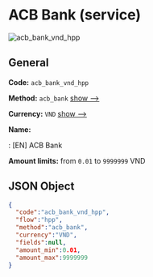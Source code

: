 
# ACB Bank (service) 
![acb_bank_vnd_hpp](https://static.openfintech.io/payment_methods/acb_bank_vnd_hpp/logo.svg?w=400&c=v0.59.26#w200)  

## General 
 
**Code:** `acb_bank_vnd_hpp` 
 
**Method:** `acb_bank` 
 [show -->](/payment-methods/acb_bank/) 
 
**Currency:** `VND` [show -->](/currencies/VND/) 
 
**Name:** 
 
:	[EN] ACB Bank 
 
**Amount limits:** from `0.01` to `9999999` VND 

## JSON Object 

```json
{
  "code":"acb_bank_vnd_hpp",
  "flow":"hpp",
  "method":"acb_bank",
  "currency":"VND",
  "fields":null,
  "amount_min":0.01,
  "amount_max":9999999
}
```  
